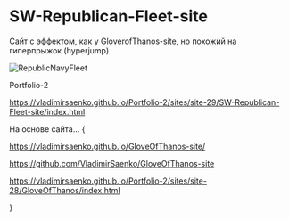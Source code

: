 # SW-Republican-Fleet-site

Сайт с эффектом, как у GloverofThanos-site, но похожий на гиперпрыжок (hyperjump)

![RepublicNavyFleet](https://user-images.githubusercontent.com/56477695/115123728-08360b80-9fc7-11eb-9627-052630c71aab.png)

Portfolio-2
 
https://vladimirsaenko.github.io/Portfolio-2/sites/site-29/SW-Republican-Fleet-site/index.html


На основе сайта... {

https://vladimirsaenko.github.io/GloveOfThanos-site/

https://github.com/VladimirSaenko/GloveOfThanos-site

https://vladimirsaenko.github.io/Portfolio-2/sites/site-28/GloveOfThanos/index.html


}
